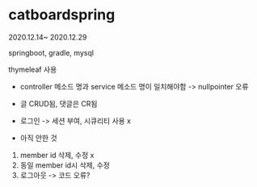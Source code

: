 # catboardspring

2020.12.14~ 2020.12.29

springboot, gradle, mysql

thymeleaf 사용


- controller 메소드 명과 service 메소드 명이 일치해야함  -> nullpointer 오류 
- 글 CRUD됨, 댓글은 CR됨
- 로그인 -> 세션 부여, 시큐리티 사용 x



- 아직 안한 것
1. member id 삭제, 수정 x
2. 동일 member id시 삭제, 수정 
3. 로그아웃 -> 코드 오류?
